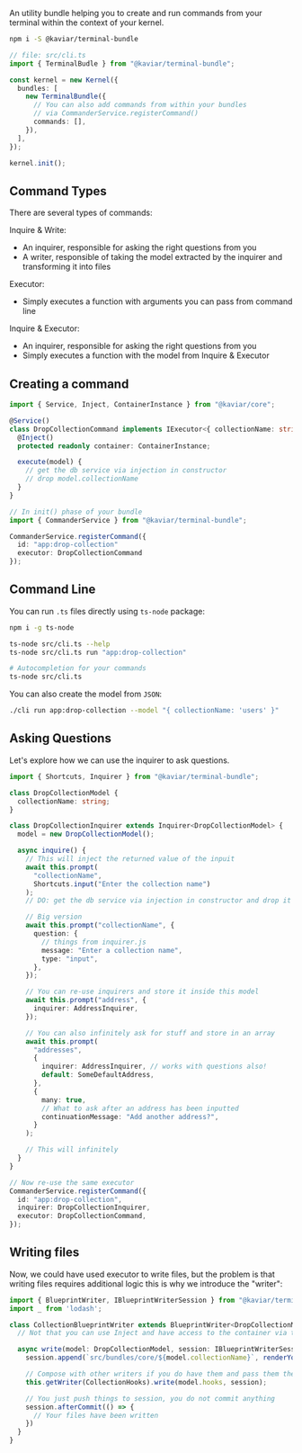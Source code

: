 An utility bundle helping you to create and run commands from your terminal within the context of your kernel.

```bash
npm i -S @kaviar/terminal-bundle
```

```typescript
// file: src/cli.ts
import { TerminalBudle } from "@kaviar/terminal-bundle";

const kernel = new Kernel({
  bundles: [
    new TerminalBundle({
      // You can also add commands from within your bundles
      // via CommanderService.registerCommand()
      commands: [],
    }),
  ],
});

kernel.init();
```

## Command Types

There are several types of commands:

Inquire & Write:

- An inquirer, responsible for asking the right questions from you
- A writer, responsible of taking the model extracted by the inquirer and transforming it into files

Executor:

- Simply executes a function with arguments you can pass from command line

Inquire & Executor:

- An inquirer, responsible for asking the right questions from you
- Simply executes a function with the model from Inquire & Executor

## Creating a command

```typescript
import { Service, Inject, ContainerInstance } from "@kaviar/core";

@Service()
class DropCollectionCommand implements IExecutor<{ collectionName: string }> {
  @Inject()
  protected readonly container: ContainerInstance;

  execute(model) {
    // get the db service via injection in constructor
    // drop model.collectionName
  }
}

// In init() phase of your bundle
import { CommanderService } from "@kaviar/terminal-bundle";

CommanderService.registerCommand({
  id: "app:drop-collection"
  executor: DropCollectionCommand
});

```

## Command Line

You can run `.ts` files directly using `ts-node` package:

```bash
npm i -g ts-node
```

```bash
ts-node src/cli.ts --help
ts-node src/cli.ts run "app:drop-collection"

# Autocompletion for your commands
ts-node src/cli.ts
```

You can also create the model from `JSON`:

```bash
./cli run app:drop-collection --model "{ collectionName: 'users' }"
```

## Asking Questions

Let's explore how we can use the inquirer to ask questions.

```typescript
import { Shortcuts, Inquirer } from "@kaviar/terminal-bundle";

class DropCollectionModel {
  collectionName: string;
}

class DropCollectionInquirer extends Inquirer<DropCollectionModel> {
  model = new DropCollectionModel();

  async inquire() {
    // This will inject the returned value of the inpuit
    await this.prompt(
      "collectionName",
      Shortcuts.input("Enter the collection name")
    );
    // DO: get the db service via injection in constructor and drop it

    // Big version
    await this.prompt("collectionName", {
      question: {
        // things from inquirer.js
        message: "Enter a collection name",
        type: "input",
      },
    });

    // You can re-use inquirers and store it inside this model
    await this.prompt("address", {
      inquirer: AddressInquirer,
    });

    // You can also infinitely ask for stuff and store in an array
    await this.prompt(
      "addresses",
      {
        inquirer: AddressInquirer, // works with questions also!
        default: SomeDefaultAddress,
      },
      {
        many: true,
        // What to ask after an address has been inputted
        continuationMessage: "Add another address?",
      }
    );

    // This will infinitely
  }
}

// Now re-use the same executor
CommanderService.registerCommand({
  id: "app:drop-collection",
  inquirer: DropCollectionInquirer,
  executor: DropCollectionCommand,
});
```

## Writing files

Now, we could have used executor to write files, but the problem is that writing files requires additional logic this is why we introduce the "writer":

```typescript
import { BlueprintWriter, IBlueprintWriterSession } from "@kaviar/terminal-bundle";
import _ from 'lodash';

class CollectionBlueprintWriter extends BlueprintWriter<DropCollectionModel> {
  // Not that you can use Inject and have access to the container via this.container

  async write(model: DropCollectionModel, session: IBlueprintWriterSession) {
    session.append(`src/bundles/core/${model.collectionName}`, renderYourTemplateSomehow(model)));

    // Compose with other writers if you do have them and pass them the current session
    this.getWriter(CollectionHooks).write(model.hooks, session);

    // You just push things to session, you do not commit anything
    session.afterCommit(() => {
      // Your files have been written
    })
  }
}
```
